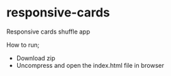 # responsive-cards
Responsive cards shuffle app

How to run;

- Download zip
- Uncompress and open the index.html file in browser
